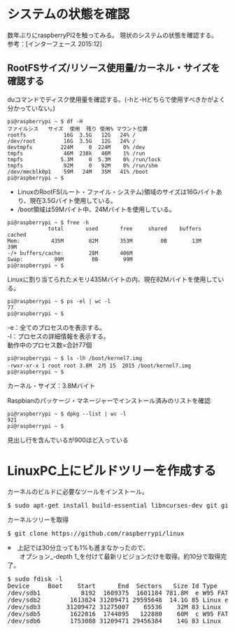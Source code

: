 # システムの状態を確認
数年ぶりにraspberryPI2を触ってみる。
現状のシステムの状態を確認する。  
参考：[インターフェース 2015:12] 
## RootFSサイズ/リソース使用量/カーネル・サイズを確認する
duコマンドでディスク使用量を確認する。(-hと-Hどちらで使用すべきかがよく分かっていない。)
```console
pi@raspberrypi ~ $ df -H
ファイルシス   サイズ  使用  残り 使用% マウント位置
rootfs            16G  3.5G   12G   24% /
/dev/root         16G  3.5G   12G   24% /
devtmpfs         224M     0  224M    0% /dev
tmpfs             46M  238k   46M    1% /run
tmpfs            5.3M     0  5.3M    0% /run/lock
tmpfs             92M     0   92M    0% /run/shm
/dev/mmcblk0p1    59M   24M   35M   41% /boot
pi@raspberrypi ~ $
```
* LinuxのRootFS(ルート・ファイル・システム)領域のサイズは16Gバイトあり、現在3.5Gバイト使用している。
* /boot領域は59Mバイト中、24Mバイトを使用している。
```console
pi@raspberrypi ~ $ free -h
             total       used       free     shared    buffers     cached
Mem:          435M        82M       353M         0B        13M        39M
-/+ buffers/cache:        28M       406M
Swap:          99M         0B        99M
pi@raspberrypi ~ $
```
Linuxに割り当てられたメモリ435Mバイトの内、現在82Mバイトを使用している。
```console
pi@raspberrypi ~ $ ps -el | wc -l
77
pi@raspberrypi ~ $
```
-e：全てのプロセスのを表示する。  
-l：プロセスの詳細情報を表示する。  
動作中のプロセス数=合計77個
```console
pi@raspberrypi ~ $ ls -lh /boot/kernel7.img
-rwxr-xr-x 1 root root 3.8M  2月 15  2015 /boot/kernel7.img
pi@raspberrypi ~ $
```
カーネル・サイズ：3.8Mバイト  

Raspbianのパッケージ・マネージャーでインストール済みのリストを確認
```
pi@raspberrypi ~ $ dpkg --list | wc -l
921
pi@raspberrypi ~ $
```
見出し行を含んでいるが900ほど入っている
# LinuxPC上にビルドツリーを作成する
カーネルのビルドに必要なツールをインストール。
<pre>
$ sudo apt-get install build-essential libncurses-dev git git-core
</pre>

カーネルツリーを取得
<pre>
$ git clone https://github.com/raspberrypi/linux
</pre>
※　上記では30分立っても1%も進まなかったので、  
　　オプション_-depth 1_を付けて最新リビジョンだけを取得。約10分で取得完了。

<pre>
$ sudo fdisk -l
Device     Boot    Start      End  Sectors   Size Id Type
/dev/sdb1           8192  1609375  1601184 781.8M  e W95 FAT16 (LBA)
/dev/sdb2        1613824 31209471 29595648  14.1G 85 Linux extended
/dev/sdb3       31209472 31275007    65536    32M 83 Linux
/dev/sdb5        1622016  1744895   122880    60M  c W95 FAT32 (LBA)
/dev/sdb6        1753088 31209471 29456384    14G 83 Linux
</pre>

